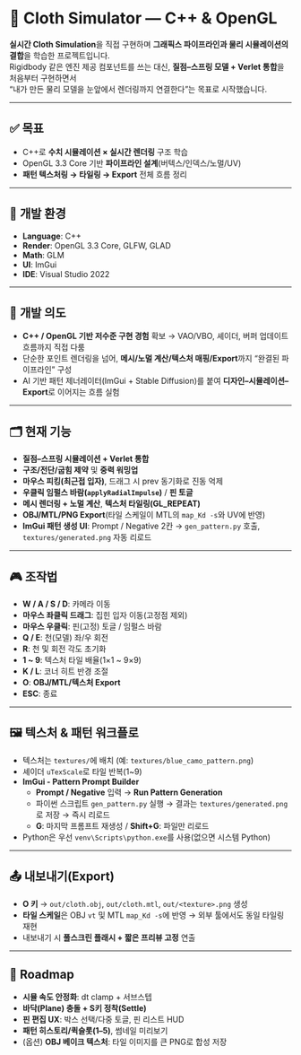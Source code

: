# 🧵 Cloth Simulator — C++ & OpenGL

**실시간 Cloth Simulation**을 직접 구현하며 **그래픽스 파이프라인과 물리 시뮬레이션의 결합**을 학습한 프로젝트입니다.  
Rigidbody 같은 엔진 제공 컴포넌트를 쓰는 대신, **질점–스프링 모델 + Verlet 통합**을 처음부터 구현하면서  
“내가 만든 물리 모델을 눈앞에서 렌더링까지 연결한다”는 목표로 시작했습니다.  

---

## ✅ 목표
- C++로 **수치 시뮬레이션 × 실시간 렌더링** 구조 학습  
- OpenGL 3.3 Core 기반 **파이프라인 설계**(버텍스/인덱스/노멀/UV)  
- **패턴 텍스처링 → 타일링 → Export** 전체 흐름 정리

---

## 🔧 개발 환경
- **Language**: C++  
- **Render**: OpenGL 3.3 Core, GLFW, GLAD  
- **Math**: GLM  
- **UI**: ImGui  
- **IDE**: Visual Studio 2022

---

## 🎯 개발 의도
- **C++ / OpenGL 기반 저수준 구현 경험** 확보 → VAO/VBO, 셰이더, 버퍼 업데이트 흐름까지 직접 다룸  
- 단순한 포인트 렌더링을 넘어, **메시/노멀 계산/텍스처 매핑/Export**까지 “완결된 파이프라인” 구성  
- AI 기반 패턴 제너레이터(ImGui + Stable Diffusion)를 붙여 **디자인–시뮬레이션–Export**로 이어지는 흐름 실험

---

## 🗂️ 현재 기능
- **질점–스프링 시뮬레이션 + Verlet 통합**  
- **구조/전단/굽힘 제약** 및 **중력 워밍업**  
- **마우스 피킹(최근접 입자)**, 드래그 시 prev 동기화로 진동 억제  
- **우클릭 임펄스 바람(`applyRadialImpulse`)** / **핀 토글**  
- **메시 렌더링 + 노멀 계산**, **텍스처 타일링(GL_REPEAT)**  
- **OBJ/MTL/PNG Export**(타일 스케일이 MTL의 `map_Kd -s`와 UV에 반영)  
- **ImGui 패턴 생성 UI**: Prompt / Negative 2칸 → `gen_pattern.py` 호출, `textures/generated.png` 자동 리로드

---

## 🎮 조작법
- **W / A / S / D**: 카메라 이동  
- **마우스 좌클릭 드래그**: 집힌 입자 이동(고정점 제외)  
- **마우스 우클릭**: 핀(고정) 토글 / 임펄스 바람  
- **Q / E**: 천(모델) 좌/우 회전  
- **R**: 천 및 회전 각도 초기화  
- **1 ~ 9**: 텍스처 타일 배율(1×1 ~ 9×9)  
- **K / L**: 코너 히트 반경 조절  
- **O**: **OBJ/MTL/텍스처 Export**  
- **ESC**: 종료

---

## 🖼️ 텍스처 & 패턴 워크플로
- 텍스처는 `textures/`에 배치 (예: `textures/blue_camo_pattern.png`)  
- 셰이더 `uTexScale`로 타일 반복(1~9)  
- **ImGui - Pattern Prompt Builder**
  - **Prompt / Negative** 입력 → **Run Pattern Generation**
  - 파이썬 스크립트 `gen_pattern.py` 실행 → 결과는 `textures/generated.png`로 저장 → 즉시 리로드  
  - **G**: 마지막 프롬프트 재생성 / **Shift+G**: 파일만 리로드
- Python은 우선 `venv\Scripts\python.exe`를 사용(없으면 시스템 Python)

---

## 📤 내보내기(Export)
- **O 키** → `out/cloth.obj`, `out/cloth.mtl`, `out/<texture>.png` 생성  
- **타일 스케일**은 OBJ `vt` 및 MTL `map_Kd -s`에 반영 → 외부 툴에서도 동일 타일링 재현  
- 내보내기 시 **풀스크린 플래시 + 짧은 프리뷰 고정** 연출

---

## 🚧 Roadmap
- **시뮬 속도 안정화**: dt clamp + 서브스텝  
- **바닥(Plane) 충돌 + S키 정착(Settle)**  
- **핀 편집 UX**: 박스 선택/다중 토글, 핀 리스트 HUD  
- **패턴 히스토리/퀵슬롯(1–5)**, 썸네일 미리보기  
- (옵션) **OBJ 베이크 텍스처**: 타일 이미지를 큰 PNG로 합성 저장
